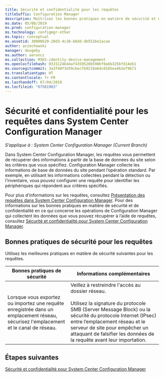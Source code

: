 ```yaml
---
title: Sécurité et confidentialité pour les requêtes
titleSuffix: Configuration Manager
description: Maîtrisez les bonnes pratiques en matière de sécurité et de confidentialité quand vous recherchez des informations dans la base de données du site.
ms.date: 05/08/2019
ms.prod: configuration-manager
ms.technology: configmgr-other
ms.topic: conceptual
ms.assetid: 30080620-20d3-4c38-b8dd-db5516e1acae
author: aczechowski
manager: dougeby
ms.author: aaroncz
ms.collection: M365-identity-device-management
ms.openlocfilehash: 0315124b44af4359528b590bf0a6b325bfd14eb1
ms.sourcegitcommit: 3a3f40f3d39cbecfb9219a64c0185ea4b2ef9671
ms.translationtype: HT
ms.contentlocale: fr-FR
ms.lasthandoff: 07/04/2019
ms.locfileid: "67561983"
---
```

# <a name="security-and-privacy-for-queries-in-system-center-configuration-manager"></a>Sécurité et confidentialité pour les requêtes dans System Center Configuration Manager

*S’applique à : System Center Configuration Manager (Current Branch)*

Dans System Center Configuration Manager, les requêtes vous permettent de récupérer des informations à partir de la base de données du site selon les critères que vous spécifiez. Configuration Manager collecte les informations de base de données du site pendant l’opération standard. Par exemple, en utilisant les informations collectées pendant la détection ou l'inventaire, vous pouvez configurer une requête pour identifier les périphériques qui répondent aux critères spécifiés.  

 Pour plus d’informations sur les requêtes, consultez [Présentation des requêtes dans System Center Configuration Manager](../../../core/servers/manage/introduction-to-queries.md). Pour des informations sur les bonnes pratiques en matière de sécurité et de confidentialité en ce qui concerne les opérations de Configuration Manager qui collectent les données que vous pouvez récupérer à l’aide de requêtes, consultez [Sécurité et confidentialité pour System Center Configuration Manager](../../../core/plan-design/security/security-and-privacy.md).  

## <a name="security-best-practices-for-queries"></a>Bonnes pratiques de sécurité pour les requêtes

 Utilisez les meilleures pratiques en matière de sécurité suivantes pour les requêtes.  

|Bonnes pratiques de sécurité|Informations complémentaires|  
|----------------------------|----------------------|  
|Lorsque vous exportez ou importez une requête enregistrée dans un emplacement réseau, sécurisez l'emplacement et le canal de réseau.|Veillez à restreindre l'accès au dossier réseau.<br /><br /> Utilisez la signature du protocole SMB (Server Message Block) ou la sécurité du protocole Internet (IPsec) entre l’emplacement réseau et le serveur de site pour empêcher un attaquant de falsifier les données de la requête avant leur importation.|  

## <a name="next-steps"></a>Étapes suivantes
  
[Sécurité et confidentialité pour System Center Configuration Manager](../../../core/plan-design/security/security-and-privacy.md)
